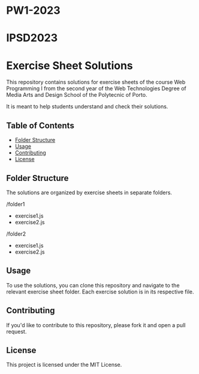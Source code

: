 # PW1-2023
# IPSD2023

# Exercise Sheet Solutions

This repository contains solutions for exercise sheets of the course Web Programming I from the second year of the Web Technologies Degree of Media Arts and Design School of the Polytecnic of Porto. 

It is meant to help students understand and check their solutions.

## Table of Contents
- [Folder Structure](#folder-structure)
- [Usage](#usage)
- [Contributing](#contributing)
- [License](#license)


## Folder Structure
The solutions are organized by exercise sheets in separate folders.

/folder1
- exercise1.js
- exercise2.js

/folder2
- exercise1.js
- exercise2.js

## Usage
To use the solutions, you can clone this repository and navigate to the relevant exercise sheet folder. Each exercise solution is in its respective file.


## Contributing

If you'd like to contribute to this repository, please fork it and open a pull request.

## License

This project is licensed under the MIT License.
